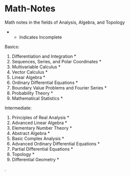 # Math-Notes

 Math notes in the fields of Analysis, Algebra, and Topology 

* - Indicates Incomplete


Basics:
1. Differentiation and Integration *
2. Sequences, Series, and Polar Coordinates *
3. Multivariable Calculus *
5. Vector Calculus *
6. Linear Algebra *
7. Ordinary Differential Equations *
8. Boundary Value Problems and Fourier Series *
9. Probability Theory *
2. Mathematical Statistics *

Intermediate:
1. Principles of Real Analysis *
3. Advanced Linear Algebra *
4. Elementary Number Theory *
7. Abstract Algebra *
10. Basic Complex Analysis * 
11. Advanced Ordinary Differential Equations *
12. Partial Differential Equations *
13. Topology *
14. Differential Geometry *















   











       

    
  .   













